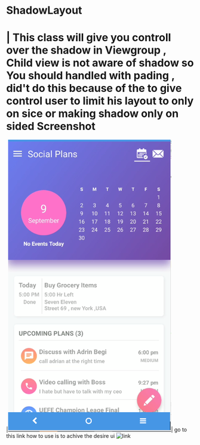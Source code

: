# ShadowLayout
|
This class will give you controll over the shadow in Viewgroup , Child view is not aware of shadow so You should handled with pading , did't do this because of the to give control user to limit his layout to only on sice or making shadow only on sided
Screenshot
====

|![screenshot](https://github.com/SouravKumarPandit/ShadowLayout/blob/master/sample.PNG)|
go to this link how to use is to achive the desire ui
![link](https://github.com/SouravKumarPandit/ShowcaseProjects)


